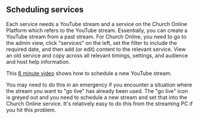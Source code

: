 ## Scheduling services

Each service needs a YouTube stream and a service on the Church Online Platform which refers to the YouTube stream. Essentially, you can create a YouTube stream from a past stream. For Church Online, you need to go to the admin view, click "services" on the left, set the filter to include the required date, and then add (or edit) content to the relevant service. View an old service and copy across all relevant timings, settings, and audience and host help information.

This [8 minute video](https://youtu.be/eBEigfqjTKM) shows how to schedule a new YouTube stream.

You may need to do this in an emergency if you encounter a situation where the stream you want to "go live" has already been used. The "go live" icon is greyed out and you need to schedule a new stream and set that into the Church Online service. It's relatively easy to do this from the streaming PC if you hit this problem.